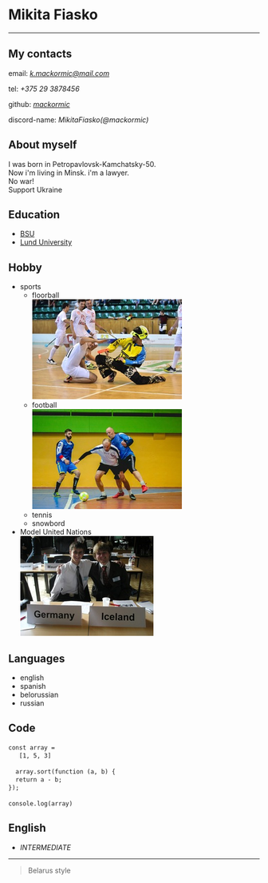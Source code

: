# __Mikita Fiasko__
---
## My contacts
email: *k.mackormic@mail.com*

tel: *+375 29 3878456*

github: [*mackormic*](https://github.com/mackormic)

discord-name: *MikitaFiasko(@mackormic)*
## About myself
 I was born in Petropavlovsk-Kamchatsky-50.  
  Now i'm living in Minsk. i'm a lawyer.  
  No war!  
  Support Ukraine

## Education
* [BSU](https://bsu.by/)
* [Lund University](https://www.lunduniversity.lu.se/)

## Hobby
* sports
    * floorball  
    ![floorball](fl.jpg)
    * football  
    ![football](f1.jpg)
    * tennis
    * snowbord
* Model United Nations  
    ![Model United Nations](mun.jpg)

## Languages
* english
* spanish
* belorussian 
* russian

## Code
```
const array = 
   [1, 5, 3]

  array.sort(function (a, b) {
  return a - b;
});

console.log(array)

```

## English
* *INTERMEDIATE*
---
> Belarus style
